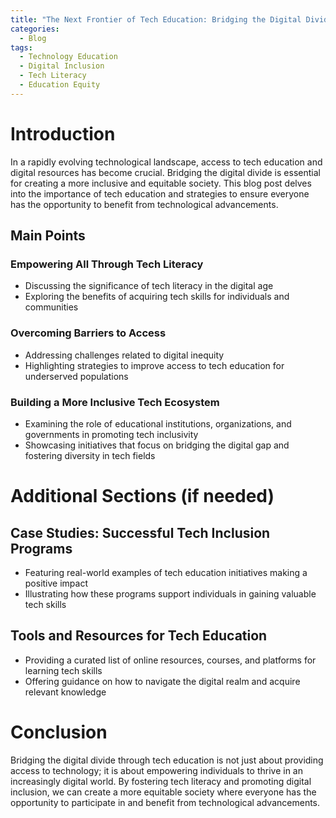 ```yaml
---
title: "The Next Frontier of Tech Education: Bridging the Digital Divide"
categories:
  - Blog
tags:
  - Technology Education
  - Digital Inclusion
  - Tech Literacy
  - Education Equity
---
```


# Introduction
In a rapidly evolving technological landscape, access to tech education and digital resources has become crucial. Bridging the digital divide is essential for creating a more inclusive and equitable society. This blog post delves into the importance of tech education and strategies to ensure everyone has the opportunity to benefit from technological advancements.

## Main Points
### Empowering All Through Tech Literacy
- Discussing the significance of tech literacy in the digital age
- Exploring the benefits of acquiring tech skills for individuals and communities

### Overcoming Barriers to Access
- Addressing challenges related to digital inequity
- Highlighting strategies to improve access to tech education for underserved populations

### Building a More Inclusive Tech Ecosystem
- Examining the role of educational institutions, organizations, and governments in promoting tech inclusivity
- Showcasing initiatives that focus on bridging the digital gap and fostering diversity in tech fields

# Additional Sections (if needed)
## Case Studies: Successful Tech Inclusion Programs
- Featuring real-world examples of tech education initiatives making a positive impact
- Illustrating how these programs support individuals in gaining valuable tech skills

## Tools and Resources for Tech Education
- Providing a curated list of online resources, courses, and platforms for learning tech skills
- Offering guidance on how to navigate the digital realm and acquire relevant knowledge

# Conclusion
Bridging the digital divide through tech education is not just about providing access to technology; it is about empowering individuals to thrive in an increasingly digital world. By fostering tech literacy and promoting digital inclusion, we can create a more equitable society where everyone has the opportunity to participate in and benefit from technological advancements.